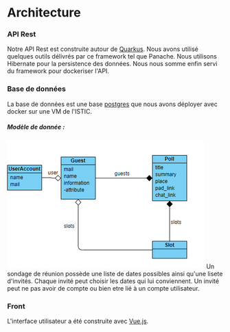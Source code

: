 
# Architecture
### API Rest
Notre API Rest est construite autour de [Quarkus](https://quarkus.io/).
Nous avons utilisé quelques outils délivrés par ce framework tel que Panache. Nous utilisons Hibernate pour la persistence des données. Nous nous somme enfin servi du framework pour dockeriser l'API.
### Base de données
La base de données est une base [postgres](https://hub.docker.com/_/postgres) que nous avons déployer avec docker sur une VM de l'ISTIC.

##### Modèle de donnée :
![SmartDoodle data model](https://github.com/Nassafy/SmartDoodle/blob/master/diag.png?raw=true)
Un sondage de réunion possède une liste de dates possibles ainsi qu'une lisete d'invités. Chaque invité peut choisir les dates qui lui conviennent. Un invité peut ne pas avoir de compte ou bien etre lié à un compte utilisateur.
### Front
L'interface utilisateur a été construite avec [Vue.js](https://vuejs.org/).

